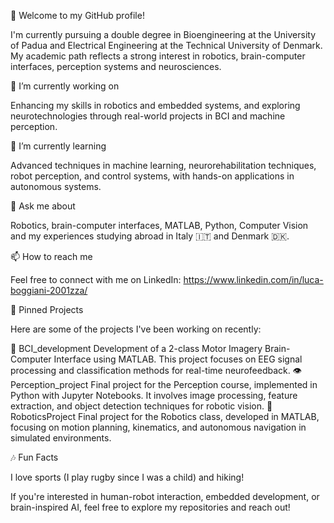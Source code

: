 👋 Welcome to my GitHub profile!

I'm currently pursuing a double degree in Bioengineering at the University of Padua and Electrical Engineering at the Technical University of Denmark. My academic path reflects a strong interest in robotics, brain-computer interfaces, perception systems and neurosciences.

🔭 I’m currently working on

Enhancing my skills in robotics and embedded systems, and exploring neurotechnologies through real-world projects in BCI and machine perception.

🌱 I’m currently learning

Advanced techniques in machine learning, neurorehabilitation techniques, robot perception, and control systems, with hands-on applications in autonomous systems.

💬 Ask me about

Robotics, brain-computer interfaces, MATLAB, Python, Computer Vision and my experiences studying abroad in Italy 🇮🇹 and Denmark 🇩🇰.

📫 How to reach me

Feel free to connect with me on LinkedIn: https://www.linkedin.com/in/luca-boggiani-2001zza/

🚀 Pinned Projects

Here are some of the projects I've been working on recently:

🧠 BCI_development
Development of a 2-class Motor Imagery Brain-Computer Interface using MATLAB. This project focuses on EEG signal processing and classification methods for real-time neurofeedback.
👁️ Perception_project
Final project for the Perception course, implemented in Python with Jupyter Notebooks. It involves image processing, feature extraction, and object detection techniques for robotic vision.
🤖 RoboticsProject
Final project for the Robotics class, developed in MATLAB, focusing on motion planning, kinematics, and autonomous navigation in simulated environments.

🎶 Fun Facts

I love sports (I play rugby since I was a child) and hiking!

If you're interested in human-robot interaction, embedded development, or brain-inspired AI, feel free to explore my repositories and reach out!
